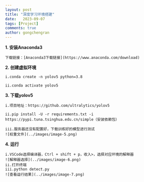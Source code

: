 ```yaml
---
layout: post
title: "深度学习环境搭建"
date:   2023-09-07
tags: [Project]
comments: true
author: gongchengran
---
```


**1. 安装Anaconda3**
```
下载链接：[Anaconda3下载链接](https://www.anaconda.com/download)
```

**2. 创建虚拟环境**     

```
i.conda create -n yolov5 python=3.8   

ii.conda activate yolov5
```
   
**3. 下载yolov5**  

```  
i.项目地址：https://github.com/ultralytics/yolov5

ii.pip install -U -r requirements.txt -i https://pypi.tuna.tsinghua.edu.cn/simple（安装依赖包）

iii.服务器还没有配置好，下载训练好的模型进行测试
![权重文件](../images/image-5.png)
```  

**4. 运行**   

```  
i.VSCode选择编译器，Ctrl + shift + p，收入>，选择对应环境的解释器   
![解释器选择](../images/image-6.png)   
ii.打开终端     
iii.python detect.py     
![查看运行结果](../images/image-7.png)      
```  
        
